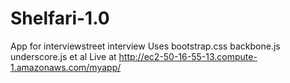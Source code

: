 Shelfari-1.0
============

App for interviewstreet interview
Uses bootstrap.css backbone.js underscore.js et al
Live at http://ec2-50-16-55-13.compute-1.amazonaws.com/myapp/

